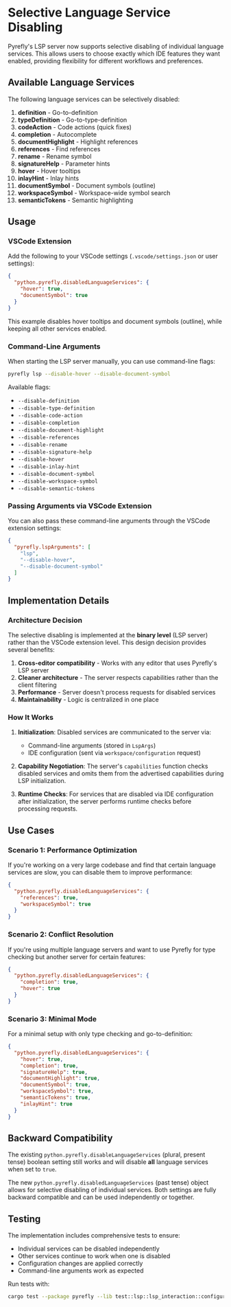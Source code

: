 # Selective Language Service Disabling

Pyrefly's LSP server now supports selective disabling of individual language services. This allows users to choose exactly which IDE features they want enabled, providing flexibility for different workflows and preferences.

## Available Language Services

The following language services can be selectively disabled:

1. **definition** - Go-to-definition
2. **typeDefinition** - Go-to-type-definition
3. **codeAction** - Code actions (quick fixes)
4. **completion** - Autocomplete
5. **documentHighlight** - Highlight references
6. **references** - Find references
7. **rename** - Rename symbol
8. **signatureHelp** - Parameter hints
9. **hover** - Hover tooltips
10. **inlayHint** - Inlay hints
11. **documentSymbol** - Document symbols (outline)
12. **workspaceSymbol** - Workspace-wide symbol search
13. **semanticTokens** - Semantic highlighting

## Usage

### VSCode Extension

Add the following to your VSCode settings (`.vscode/settings.json` or user settings):

```json
{
  "python.pyrefly.disabledLanguageServices": {
    "hover": true,
    "documentSymbol": true
  }
}
```

This example disables hover tooltips and document symbols (outline), while keeping all other services enabled.

### Command-Line Arguments

When starting the LSP server manually, you can use command-line flags:

```bash
pyrefly lsp --disable-hover --disable-document-symbol
```

Available flags:
- `--disable-definition`
- `--disable-type-definition`
- `--disable-code-action`
- `--disable-completion`
- `--disable-document-highlight`
- `--disable-references`
- `--disable-rename`
- `--disable-signature-help`
- `--disable-hover`
- `--disable-inlay-hint`
- `--disable-document-symbol`
- `--disable-workspace-symbol`
- `--disable-semantic-tokens`

### Passing Arguments via VSCode Extension

You can also pass these command-line arguments through the VSCode extension settings:

```json
{
  "pyrefly.lspArguments": [
    "lsp",
    "--disable-hover",
    "--disable-document-symbol"
  ]
}
```

## Implementation Details

### Architecture Decision

The selective disabling is implemented at the **binary level** (LSP server) rather than the VSCode extension level. This design decision provides several benefits:

1. **Cross-editor compatibility** - Works with any editor that uses Pyrefly's LSP server
2. **Cleaner architecture** - The server respects capabilities rather than the client filtering
3. **Performance** - Server doesn't process requests for disabled services
4. **Maintainability** - Logic is centralized in one place

### How It Works

1. **Initialization**: Disabled services are communicated to the server via:
   - Command-line arguments (stored in `LspArgs`)
   - IDE configuration (sent via `workspace/configuration` request)

2. **Capability Negotiation**: The server's `capabilities` function checks disabled services and omits them from the advertised capabilities during LSP initialization.

3. **Runtime Checks**: For services that are disabled via IDE configuration after initialization, the server performs runtime checks before processing requests.

## Use Cases

### Scenario 1: Performance Optimization

If you're working on a very large codebase and find that certain language services are slow, you can disable them to improve performance:

```json
{
  "python.pyrefly.disabledLanguageServices": {
    "references": true,
    "workspaceSymbol": true
  }
}
```

### Scenario 2: Conflict Resolution

If you're using multiple language servers and want to use Pyrefly for type checking but another server for certain features:

```json
{
  "python.pyrefly.disabledLanguageServices": {
    "completion": true,
    "hover": true
  }
}
```

### Scenario 3: Minimal Mode

For a minimal setup with only type checking and go-to-definition:

```json
{
  "python.pyrefly.disabledLanguageServices": {
    "hover": true,
    "completion": true,
    "signatureHelp": true,
    "documentHighlight": true,
    "documentSymbol": true,
    "workspaceSymbol": true,
    "semanticTokens": true,
    "inlayHint": true
  }
}
```

## Backward Compatibility

The existing `python.pyrefly.disableLanguageServices` (plural, present tense) boolean setting still works and will disable **all** language services when set to `true`. 

The new `python.pyrefly.disabledLanguageServices` (past tense) object allows for selective disabling of individual services. Both settings are fully backward compatible and can be used independently or together.

## Testing

The implementation includes comprehensive tests to ensure:
- Individual services can be disabled independently
- Other services continue to work when one is disabled
- Configuration changes are applied correctly
- Command-line arguments work as expected

Run tests with:
```bash
cargo test --package pyrefly --lib test::lsp::lsp_interaction::configuration
```
